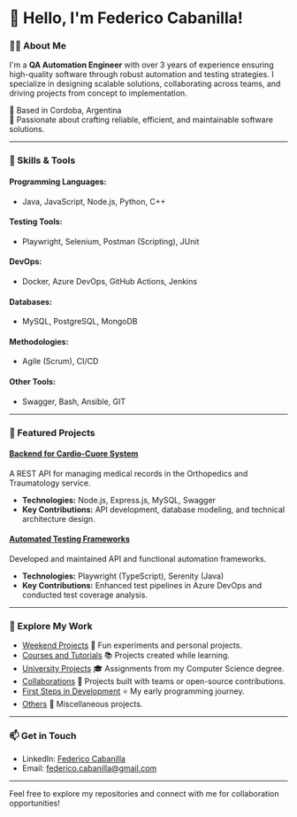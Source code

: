 # 👋 Hello, I'm Federico Cabanilla!

### 👨‍💻 About Me

I'm a **QA Automation Engineer** with over 3 years of experience ensuring high-quality software through robust automation and testing strategies. I specialize in designing scalable solutions, collaborating across teams, and driving projects from concept to implementation.

📍 Based in Cordoba, Argentina  
🌟 Passionate about crafting reliable, efficient, and maintainable software solutions.

---

### 🚀 Skills & Tools

#### Programming Languages:

- Java, JavaScript, Node.js, Python, C++

#### Testing Tools:

- Playwright, Selenium, Postman (Scripting), JUnit

#### DevOps:

- Docker, Azure DevOps, GitHub Actions, Jenkins

#### Databases:

- MySQL, PostgreSQL, MongoDB

#### Methodologies:

- Agile (Scrum), CI/CD

#### Other Tools:

- Swagger, Bash, Ansible, GIT

---

### 🌟 Featured Projects

#### [Backend for Cardio-Cuore System](#)

A REST API for managing medical records in the Orthopedics and Traumatology service.

- **Technologies:** Node.js, Express.js, MySQL, Swagger
- **Key Contributions:** API development, database modeling, and technical architecture design.

#### [Automated Testing Frameworks](#)

Developed and maintained API and functional automation frameworks.

- **Technologies:** Playwright (TypeScript), Serenity (Java)
- **Key Contributions:** Enhanced test pipelines in Azure DevOps and conducted test coverage analysis.

---

### 📂 Explore My Work
- [Weekend Projects](https://github.com/fcabanilla?tab=stars#) 🌟 Fun experiments and personal projects.
- [Courses and Tutorials](https://github.com/fcabanilla?tab=stars#) 📚 Projects created while learning.
- [University Projects](https://github.com/fcabanilla?tab=stars#) 🎓 Assignments from my Computer Science degree.
- [Collaborations](https://github.com/fcabanilla?tab=stars#) 🤝 Projects built with teams or open-source contributions.
- [First Steps in Development](https://github.com/fcabanilla?tab=stars#) ⭐ My early programming journey.
- [Others](https://github.com/fcabanilla?tab=stars#) 📂 Miscellaneous projects.


---

### 📫 Get in Touch

- LinkedIn: [Federico Cabanilla](https://www.linkedin.com/in/fcabanilla/)
- Email: [federico.cabanilla@gmail.com](mailto:federico.cabanilla@gmail.com)

---

Feel free to explore my repositories and connect with me for collaboration opportunities!
